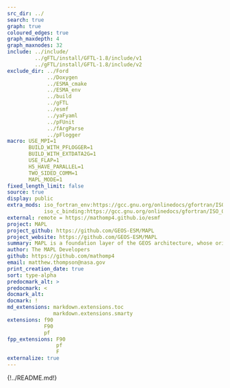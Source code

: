 ```yaml
---
src_dir: ../
search: true
graph: true
coloured_edges: true
graph_maxdepth: 4
graph_maxnodes: 32
include: ../include/
         ../gFTL/install/GFTL-1.8/include/v1
         ../gFTL/install/GFTL-1.8/include/v2
exclude_dir: ../Ford
             ../Doxygen
             ../ESMA_cmake
             ../ESMA_env
             ../build
             ../gFTL
             ../esmf
             ../yaFyaml
             ../pFUnit
             ../fArgParse
             ../pFlogger
macro: USE_MPI=1
       BUILD_WITH_PFLOGGER=1
       BUILD_WITH_EXTDATA2G=1
       USE_FLAP=1
       H5_HAVE_PARALLEL=1
       TWO_SIDED_COMM=1
       MAPL_MODE=1
fixed_length_limit: false
source: true
display: public
extra_mods: iso_fortran_env:https://gcc.gnu.org/onlinedocs/gfortran/ISO_005fFORTRAN_005fENV.html
            iso_c_binding:https://gcc.gnu.org/onlinedocs/gfortran/ISO_005fC_005fBINDING.html#ISO_005fC_005fBINDING
external: remote = https://mathomp4.github.io/esmf
project: MAPL
project_github: https://github.com/GEOS-ESM/MAPL
project_website: https://github.com/GEOS-ESM/MAPL
summary: MAPL is a foundation layer of the GEOS architecture, whose original purpose is to supplement the Earth System Modeling Framework (ESMF)
author: The MAPL Developers
github: https://github.com/mathomp4
email: matthew.thompson@nasa.gov
print_creation_date: true
sort: type-alpha
predocmark_alt: >
predocmark: <
docmark_alt:
docmark: !
md_extensions: markdown.extensions.toc
               markdown.extensions.smarty
extensions: f90
            F90
            pf
fpp_extensions: F90
                pf
                F
externalize: true
---
```


{!../README.md!}
